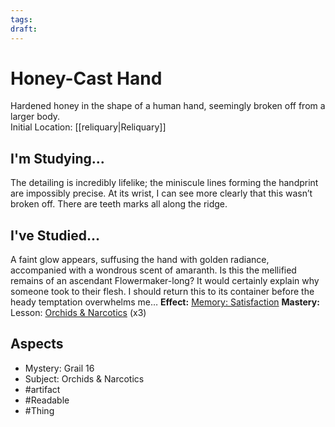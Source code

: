 ```yaml
---
tags: 
draft:
---
```

# Honey-Cast Hand
Hardened honey in the shape of a human hand, seemingly broken off from a larger body.<br>Initial Location: [[reliquary|Reliquary]]
## I'm Studying...
The detailing is incredibly lifelike; the miniscule lines forming the handprint are impossibly precise. At its wrist, I can see more clearly that this wasn’t broken off. There are teeth marks all along the ridge.
## I've Studied...
A faint glow appears, suffusing the hand with golden radiance, accompanied with a wondrous scent of amaranth. Is this the mellified remains of an ascendant Flowermaker-long? It would certainly explain why someone took to their flesh. I should return this to its container before the heady temptation overwhelms me…
**Effect:** [Memory: Satisfaction](https://uadaf.theevilroot.xyz/rowenarium/element/mem.satisfaction)
**Mastery:** Lesson: [Orchids & Narcotics](https://uadaf.theevilroot.xyz/rowenarium/element/s.orchids.narcotics) (x3)
## Aspects
- Mystery: Grail 16
- Subject: Orchids & Narcotics
- #artifact 
- #Readable
- #Thing